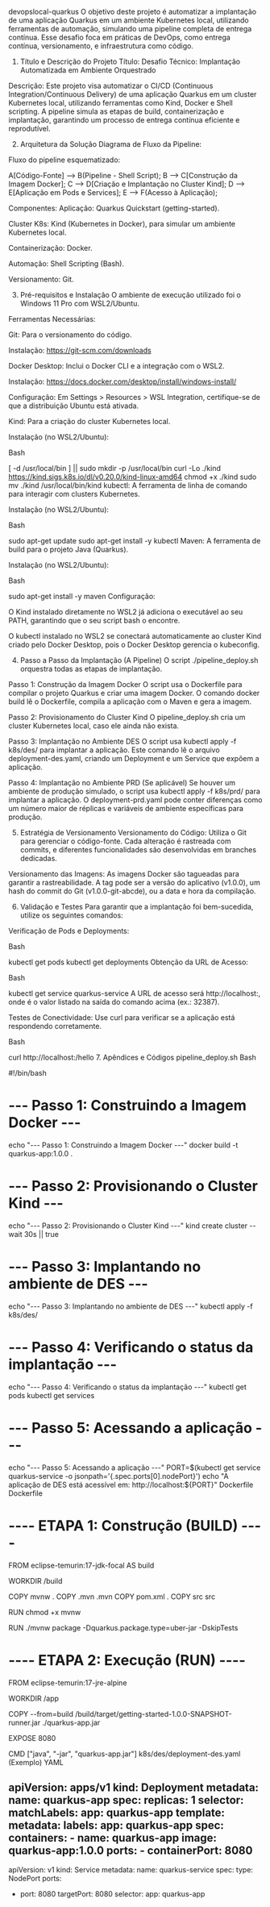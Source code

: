 devopslocal-quarkus
O objetivo deste projeto é automatizar a implantação de uma aplicação Quarkus em um ambiente Kubernetes local, utilizando ferramentas de automação, simulando uma pipeline completa de entrega contínua. Esse desafio foca em práticas de DevOps, como entrega contínua, versionamento, e infraestrutura como código.

1. Título e Descrição do Projeto
Título: Desafio Técnico: Implantação Automatizada em Ambiente Orquestrado

Descrição: Este projeto visa automatizar o CI/CD (Continuous Integration/Continuous Delivery) de uma aplicação Quarkus em um cluster Kubernetes local, utilizando ferramentas como Kind, Docker e Shell scripting. A pipeline simula as etapas de build, containerização e implantação, garantindo um processo de entrega contínua eficiente e reprodutível.

2. Arquitetura da Solução
Diagrama de Fluxo da Pipeline:

Fluxo do pipeline esquematizado:

A[Código-Fonte] --> B(Pipeline - Shell Script);
B --> C[Construção da Imagem Docker];
C --> D[Criação e Implantação no Cluster Kind];
D --> E[Aplicação em Pods e Services];
E --> F(Acesso à Aplicação);

Componentes:
Aplicação: Quarkus Quickstart (getting-started).

Cluster K8s: Kind (Kubernetes in Docker), para simular um ambiente Kubernetes local.

Containerização: Docker.

Automação: Shell Scripting (Bash).

Versionamento: Git.

3. Pré-requisitos e Instalação
O ambiente de execução utilizado foi o Windows 11 Pro com WSL2/Ubuntu.

Ferramentas Necessárias:

Git: Para o versionamento do código.

Instalação: https://git-scm.com/downloads

Docker Desktop: Inclui o Docker CLI e a integração com o WSL2.

Instalação: https://docs.docker.com/desktop/install/windows-install/

Configuração: Em Settings > Resources > WSL Integration, certifique-se de que a distribuição Ubuntu está ativada.

Kind: Para a criação do cluster Kubernetes local.

Instalação (no WSL2/Ubuntu):

Bash

[ -d /usr/local/bin ] || sudo mkdir -p /usr/local/bin
curl -Lo ./kind https://kind.sigs.k8s.io/dl/v0.20.0/kind-linux-amd64
chmod +x ./kind
sudo mv ./kind /usr/local/bin/kind
kubectl: A ferramenta de linha de comando para interagir com clusters Kubernetes.

Instalação (no WSL2/Ubuntu):

Bash

sudo apt-get update
sudo apt-get install -y kubectl
Maven: A ferramenta de build para o projeto Java (Quarkus).

Instalação (no WSL2/Ubuntu):

Bash

sudo apt-get install -y maven
Configuração:

O Kind instalado diretamente no WSL2 já adiciona o executável ao seu PATH, garantindo que o seu script bash o encontre.

O kubectl instalado no WSL2 se conectará automaticamente ao cluster Kind criado pelo Docker Desktop, pois o Docker Desktop gerencia o kubeconfig.

4. Passo a Passo da Implantação (A Pipeline)
O script ./pipeline_deploy.sh orquestra todas as etapas de implantação.

Passo 1: Construção da Imagem Docker
O script usa o Dockerfile para compilar o projeto Quarkus e criar uma imagem Docker. O comando docker build lê o Dockerfile, compila a aplicação com o Maven e gera a imagem.

Passo 2: Provisionamento do Cluster Kind
O pipeline_deploy.sh cria um cluster Kubernetes local, caso ele ainda não exista.

Passo 3: Implantação no Ambiente DES
O script usa kubectl apply -f k8s/des/ para implantar a aplicação. Este comando lê o arquivo deployment-des.yaml, criando um Deployment e um Service que expõem a aplicação.

Passo 4: Implantação no Ambiente PRD
(Se aplicável) Se houver um ambiente de produção simulado, o script usa kubectl apply -f k8s/prd/ para implantar a aplicação. O deployment-prd.yaml pode conter diferenças como um número maior de réplicas e variáveis de ambiente específicas para produção.

5. Estratégia de Versionamento
Versionamento do Código: Utiliza o Git para gerenciar o código-fonte. Cada alteração é rastreada com commits, e diferentes funcionalidades são desenvolvidas em branches dedicadas.

Versionamento das Imagens: As imagens Docker são tagueadas para garantir a rastreabilidade. A tag pode ser a versão do aplicativo (v1.0.0), um hash do commit do Git (v1.0.0-git-abcde), ou a data e hora da compilação.

6. Validação e Testes
Para garantir que a implantação foi bem-sucedida, utilize os seguintes comandos:

Verificação de Pods e Deployments:

Bash

kubectl get pods
kubectl get deployments
Obtenção da URL de Acesso:

Bash

kubectl get service quarkus-service
A URL de acesso será http://localhost:<porta-NodePort>, onde <porta-NodePort> é o valor listado na saída do comando acima (ex.: 32387).

Testes de Conectividade:
Use curl para verificar se a aplicação está respondendo corretamente.

Bash

curl http://localhost:<porta-NodePort>/hello
7. Apêndices e Códigos
pipeline_deploy.sh
Bash

#!/bin/bash

# --- Passo 1: Construindo a Imagem Docker ---
echo "--- Passo 1: Construindo a Imagem Docker ---"
docker build -t quarkus-app:1.0.0 .

# --- Passo 2: Provisionando o Cluster Kind ---
echo "--- Passo 2: Provisionando o Cluster Kind ---"
kind create cluster --wait 30s || true

# --- Passo 3: Implantando no ambiente de DES ---
echo "--- Passo 3: Implantando no ambiente de DES ---"
kubectl apply -f k8s/des/

# --- Passo 4: Verificando o status da implantação ---
echo "--- Passo 4: Verificando o status da implantação ---"
kubectl get pods
kubectl get services

# --- Passo 5: Acessando a aplicação ---
echo "--- Passo 5: Acessando a aplicação ---"
PORT=$(kubectl get service quarkus-service -o jsonpath='{.spec.ports[0].nodePort}')
echo "A aplicação de DES está acessível em: http://localhost:${PORT}"
Dockerfile
Dockerfile

# ---- ETAPA 1: Construção (BUILD) ----
FROM eclipse-temurin:17-jdk-focal AS build

WORKDIR /build

COPY mvnw .
COPY .mvn .mvn
COPY pom.xml .
COPY src src

RUN chmod +x mvnw

RUN ./mvnw package -Dquarkus.package.type=uber-jar -DskipTests

# ---- ETAPA 2: Execução (RUN) ----
FROM eclipse-temurin:17-jre-alpine

WORKDIR /app

COPY --from=build /build/target/getting-started-1.0.0-SNAPSHOT-runner.jar ./quarkus-app.jar

EXPOSE 8080

CMD ["java", "-jar", "quarkus-app.jar"]
k8s/des/deployment-des.yaml (Exemplo)
YAML

apiVersion: apps/v1
kind: Deployment
metadata:
  name: quarkus-app
spec:
  replicas: 1
  selector:
    matchLabels:
      app: quarkus-app
  template:
    metadata:
      labels:
        app: quarkus-app
    spec:
      containers:
      - name: quarkus-app
        image: quarkus-app:1.0.0
        ports:
        - containerPort: 8080
---
apiVersion: v1
kind: Service
metadata:
  name: quarkus-service
spec:
  type: NodePort
  ports:
  - port: 8080
    targetPort: 8080
  selector:
    app: quarkus-app